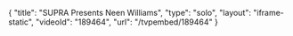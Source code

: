 {
    "title": "SUPRA Presents Neen Williams",
    "type": "solo",
    "layout": "iframe-static",
    "videoId": "189464",
    "url": "\/tvpembed\/189464"
}